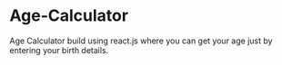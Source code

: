 # Age-Calculator
Age Calculator build using react.js where you can get your age just by entering your birth details.

